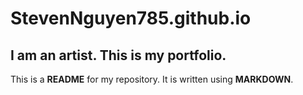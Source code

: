
# StevenNguyen785.github.io

## I am an artist. This is my portfolio.

This is a **README** for my repository. It is written using **MARKDOWN**.
